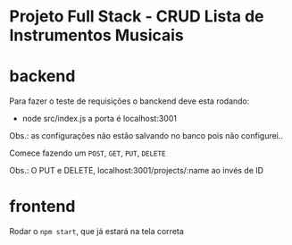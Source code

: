 # Projeto Full Stack - CRUD Lista de Instrumentos Musicais


# backend
Para fazer o teste de requisições o banckend deve esta rodando:
- node src/index.js 
a porta é localhost:3001

Obs.: as configurações não estão salvando no banco pois não configurei..

Comece fazendo um `POST`, `GET`, `PUT`, `DELETE`

Obs.: O PUT e DELETE, localhost:3001/projects/:name ao invés de ID

# frontend

Rodar o `npm start`, que já estará na tela correta